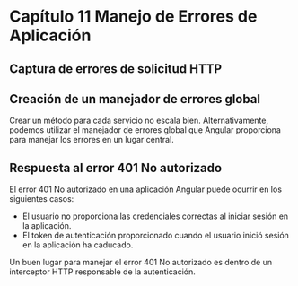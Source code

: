 # Capítulo 11 Manejo de Errores de Aplicación

## Captura de errores de solicitud HTTP

## Creación de un manejador de errores global

Crear un método para cada servicio no escala bien.
Alternativamente, podemos utilizar el manejador de errores global que Angular proporciona para manejar los errores en un lugar central.

## Respuesta al error 401 No autorizado
El error 401 No autorizado en una aplicación Angular puede ocurrir en los siguientes casos:
* El usuario no proporciona las credenciales correctas al iniciar sesión en la aplicación.
* El token de autenticación proporcionado cuando el usuario inició sesión en la aplicación ha caducado.

Un buen lugar para manejar el error 401 No autorizado es dentro de un interceptor HTTP responsable de la autenticación.